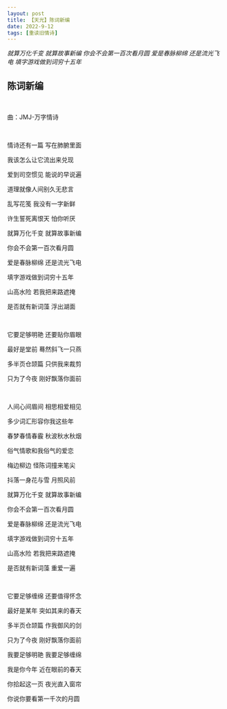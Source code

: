 ```yaml
---
layout: post
title: 【天光】陈词新编
date: 2022-9-12
tags: [重读旧情诗]
---
```


*就算万化千变 就算故事新编 你会不会第一百次看月圆 爱是春脉柳绵 还是流光飞电 填字游戏做到词穷十五年*

## 陈词新编

<br>

曲：JMJ-万字情诗

<br>

情诗还有一篇 写在肺腑里面

我该怎么让它流出来兑现

爱到司空惯见 能说的早说遍

道理就像人间别久无悲言

乱写花笺 我没有一字新鲜

许生誓死离恨天 怕你听厌


就算万化千变 就算故事新编

你会不会第一百次看月圆

爱是春脉柳绵 还是流光飞电

填字游戏做到词穷十五年

山高水险 若我把来路遮掩

是否就有新词藻 浮出湖面

<br>

它要足够明艳 还要贴你眉眼

最好是堂前 蓦然斜飞一只燕

多半页仓颉篇 只供我来裁剪

只为了今夜 刚好飘落你面前

<br>

人间心间眉间 相思相爱相见

多少词汇形容你我这些年

春梦春情春霰 秋波秋水秋烟

俗气情歌和我俗气的爱恋

梅边柳边 怪陈词撞来笔尖

抖落一身花与雪 月照风前

就算万化千变 就算故事新编

你会不会第一百次看月圆

爱是春脉柳绵 还是流光飞电

填字游戏做到词穷十五年

山高水险 若我把来路遮掩

是否就有新词藻 重爱一遍

<br>

它要足够缠绵 还要值得怀念

最好是某年 突如其来的春天

多半页仓颉篇 作我御风的剑

只为了今夜 刚好飘落你面前

我要足够明艳 我要足够缠绵

我是你今年 近在眼前的春天

你拾起这一页 夜光直入窗帘

你说你要看第一千次的月圆

<br>
<br>


